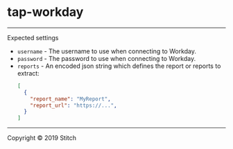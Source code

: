 # tap-workday

---

Expected settings

- `username` - The username to use when connecting to Workday.
- `password` - The password to use when connecting to Workday.
- `reports` - An encoded json string which defines the report or reports to extract:
    ```json
    [
      {
        "report_name": "MyReport",
        "report_url": "https://...",
      }
    ]
    ```


---

Copyright &copy; 2019 Stitch
